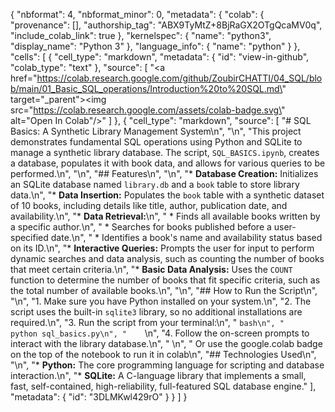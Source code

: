 {
  "nbformat": 4,
  "nbformat_minor": 0,
  "metadata": {
    "colab": {
      "provenance": [],
      "authorship_tag": "ABX9TyMtZ+8BjRaGX2OTgQcaMV0q",
      "include_colab_link": true
    },
    "kernelspec": {
      "name": "python3",
      "display_name": "Python 3"
    },
    "language_info": {
      "name": "python"
    }
  },
  "cells": [
    {
      "cell_type": "markdown",
      "metadata": {
        "id": "view-in-github",
        "colab_type": "text"
      },
      "source": [
        "<a href=\"https://colab.research.google.com/github/ZoubirCHATTI/04_SQL/blob/main/01_Basic_SQL_operations/Introduction%20to%20SQL.md\" target=\"_parent\"><img src=\"https://colab.research.google.com/assets/colab-badge.svg\" alt=\"Open In Colab\"/></a>"
      ]
    },
    {
      "cell_type": "markdown",
      "source": [
        "# SQL Basics: A Synthetic Library Management System\n",
        "\n",
        "This project demonstrates fundamental SQL operations using Python and SQLite to manage a synthetic library database. The script, `SQL_BASICS.ipynb`, creates a database, populates it with book data, and allows for various queries to be performed.\n",
        "\n",
        "## Features\n",
        "\n",
        "* **Database Creation:** Initializes an SQLite database named `library.db` and a `book` table to store library data.\n",
        "* **Data Insertion:** Populates the `book` table with a synthetic dataset of 10 books, including details like title, author, publication date, and availability.\n",
        "* **Data Retrieval:**\n",
        "    * Finds all available books written by a specific author.\n",
        "    * Searches for books published before a user-specified date.\n",
        "    * Identifies a book's name and availability status based on its ID.\n",
        "* **Interactive Queries:** Prompts the user for input to perform dynamic searches and data analysis, such as counting the number of books that meet certain criteria.\n",
        "* **Basic Data Analysis:** Uses the `COUNT` function to determine the number of books that fit specific criteria, such as the total number of available books.\n",
        "\n",
        "## How to Run the Script\n",
        "\n",
        "1.  Make sure you have Python installed on your system.\n",
        "2.  The script uses the built-in `sqlite3` library, so no additional installations are required.\n",
        "3.  Run the script from your terminal:\n",
        "    ```bash\n",
        "    python sql_basics.py\n",
        "    ```\n",
        "4.  Follow the on-screen prompts to interact with the library database.\n",
        "    \n",
        "  Or use the google.colab badge on the top of the notebook to run it in colab\n",
        "## Technologies Used\n",
        "\n",
        "* **Python:** The core programming language for scripting and database interaction.\n",
        "* **SQLite:** A C-language library that implements a small, fast, self-contained, high-reliability, full-featured SQL database engine."
      ],
      "metadata": {
        "id": "3DLMKwl429rO"
      }
    }
  ]
}